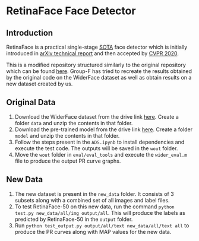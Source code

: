 # RetinaFace Face Detector

## Introduction

RetinaFace is a practical single-stage [SOTA](http://shuoyang1213.me/WIDERFACE/WiderFace_Results.html) face detector which is initially introduced in [arXiv technical report](https://arxiv.org/abs/1905.00641) and then accepted by [CVPR 2020](https://openaccess.thecvf.com/content_CVPR_2020/html/Deng_RetinaFace_Single-Shot_Multi-Level_Face_Localisation_in_the_Wild_CVPR_2020_paper.html).

This is a modified repository structured similarly to the original repository which can be found [here](https://github.com/deepinsight/insightface/tree/master/RetinaFace). Group-F has tried to recreate the results obtained by the original code on the WiderFace dataset as well as obtain results on a new dataset created by us. 

## Original Data

1. Download the WiderFace dataset from the drive link [here](). Create a folder `data` and unzip the contents in that folder. 
2. Download the pre-trained model from the drive link [here](). Create a folder `model` and unzip the contents in that folder.
3. Follow the steps present in the `ADS.ipynb` to install dependencies and execute the test code. The outputs will be saved in the `wout` folder. 
4. Move the `wout` folder in `eval/eval_tools` and execute the `wider_eval.m` file to produce the output PR curve graphs. 

## New Data

1. The new dataset is present in the `new_data` folder. It consists of 3 subsets along with a combined set of all images and label files. 
2. To test RetinaFace-50 on this new data, run the command `python test.py new_data/all/img output/all`. This will produce the labels as predicted by RetinaFace-50 in the `output` folder. 
3. Run `python test_output.py output/all/text new_data/all/text all` to produce the PR curves along with MAP values for the new data. 